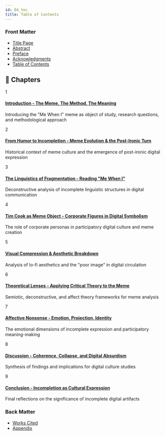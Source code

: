 ```yaml
---
id: 04_toc
title: Table of Contents
---
```

### Front Matter

- [Title Page](/me-when-i/docs/00_title-page)
- [Abstract](/me-when-i/docs/01_abstract)
- [Preface](/me-when-i/docs/02_preface)
- [Acknowledgments](/me-when-i/docs/03_acknowledgments)
- [Table of Contents](/me-when-i/docs/04_toc)

<div style={{maxWidth: '900px', margin: '0 auto'}}>

## 📖 Chapters

<div style={{marginBottom: '3rem'}}>

<div style={{
  background: 'var(--ifm-background-surface-color)',
  padding: '1.5rem',
  marginBottom: '1rem',
  borderRadius: '8px',
  border: '1px solid var(--ifm-color-emphasis-200)',
  boxShadow: '0 2px 8px rgba(0,0,0,0.1)',
  transition: 'all 0.2s ease'
}}>
  <div style={{display: 'flex', alignItems: 'flex-start', gap: '1rem'}}>
    <div style={{
      background: 'var(--ifm-color-primary)',
      color: 'white',
      width: '40px',
      height: '40px',
      borderRadius: '50%',
      display: 'flex',
      alignItems: 'center',
      justifyContent: 'center',
      fontWeight: 'bold',
      fontSize: '1.1rem',
      flexShrink: 0
    }}>1</div>
    <div style={{flex: 1}}>
      <h4 style={{margin: '0 0 0.5rem 0', fontSize: '1.1rem'}}>
        <a href="/me-when-i/docs/05_chapter1_intro" style={{textDecoration: 'none', color: 'inherit'}}>
          Introduction - The Meme, The Method, The Meaning
        </a>
      </h4>
      <p style={{margin: 0, fontSize: '0.95rem', color: 'var(--ifm-color-emphasis-700)', lineHeight: '1.5'}}>
        Introducing the "Me When I" meme as object of study, research questions, and methodological approach
      </p>
    </div>
  </div>
</div>

<div style={{
  background: 'var(--ifm-background-surface-color)',
  padding: '1.5rem',
  marginBottom: '1rem',
  borderRadius: '8px',
  border: '1px solid var(--ifm-color-emphasis-200)',
  boxShadow: '0 2px 8px rgba(0,0,0,0.1)',
  transition: 'all 0.2s ease'
}}>
  <div style={{display: 'flex', alignItems: 'flex-start', gap: '1rem'}}>
    <div style={{
      background: 'var(--ifm-color-primary)',
      color: 'white',
      width: '40px',
      height: '40px',
      borderRadius: '50%',
      display: 'flex',
      alignItems: 'center',
      justifyContent: 'center',
      fontWeight: 'bold',
      fontSize: '1.1rem',
      flexShrink: 0
    }}>2</div>
    <div style={{flex: 1}}>
      <h4 style={{margin: '0 0 0.5rem 0', fontSize: '1.1rem'}}>
        <a href="/me-when-i/docs/06_chapter2_meme_evolution" style={{textDecoration: 'none', color: 'inherit'}}>
          From Humor to Incompletion - Meme Evolution & the Post-Ironic Turn
        </a>
      </h4>
      <p style={{margin: 0, fontSize: '0.95rem', color: 'var(--ifm-color-emphasis-700)', lineHeight: '1.5'}}>
        Historical context of meme culture and the emergence of post-ironic digital expression
      </p>
    </div>
  </div>
</div>

<div style={{
  background: 'var(--ifm-background-surface-color)',
  padding: '1.5rem',
  marginBottom: '1rem',
  borderRadius: '8px',
  border: '1px solid var(--ifm-color-emphasis-200)',
  boxShadow: '0 2px 8px rgba(0,0,0,0.1)',
  transition: 'all 0.2s ease'
}}>
  <div style={{display: 'flex', alignItems: 'flex-start', gap: '1rem'}}>
    <div style={{
      background: 'var(--ifm-color-primary)',
      color: 'white',
      width: '40px',
      height: '40px',
      borderRadius: '50%',
      display: 'flex',
      alignItems: 'center',
      justifyContent: 'center',
      fontWeight: 'bold',
      fontSize: '1.1rem',
      flexShrink: 0
    }}>3</div>
    <div style={{flex: 1}}>
      <h4 style={{margin: '0 0 0.5rem 0', fontSize: '1.1rem'}}>
        <a href="/me-when-i/docs/07_chapter3_linguistic_fragmentation" style={{textDecoration: 'none', color: 'inherit'}}>
          The Linguistics of Fragmentation - Reading "Me When I"
        </a>
      </h4>
      <p style={{margin: 0, fontSize: '0.95rem', color: 'var(--ifm-color-emphasis-700)', lineHeight: '1.5'}}>
        Deconstructive analysis of incomplete linguistic structures in digital communication
      </p>
    </div>
  </div>
</div>

<div style={{
  background: 'var(--ifm-background-surface-color)',
  padding: '1.5rem',
  marginBottom: '1rem',
  borderRadius: '8px',
  border: '1px solid var(--ifm-color-emphasis-200)',
  boxShadow: '0 2px 8px rgba(0,0,0,0.1)',
  transition: 'all 0.2s ease'
}}>
  <div style={{display: 'flex', alignItems: 'flex-start', gap: '1rem'}}>
    <div style={{
      background: 'var(--ifm-color-primary)',
      color: 'white',
      width: '40px',
      height: '40px',
      borderRadius: '50%',
      display: 'flex',
      alignItems: 'center',
      justifyContent: 'center',
      fontWeight: 'bold',
      fontSize: '1.1rem',
      flexShrink: 0
    }}>4</div>
    <div style={{flex: 1}}>
      <h4 style={{margin: '0 0 0.5rem 0', fontSize: '1.1rem'}}>
        <a href="/me-when-i/docs/08_chapter4_tim_cook" style={{textDecoration: 'none', color: 'inherit'}}>
          Tim Cook as Meme Object - Corporate Figures in Digital Symbolism
        </a>
      </h4>
      <p style={{margin: 0, fontSize: '0.95rem', color: 'var(--ifm-color-emphasis-700)', lineHeight: '1.5'}}>
        The role of corporate personas in participatory digital culture and meme creation
      </p>
    </div>
  </div>
</div>

<div style={{
  background: 'var(--ifm-background-surface-color)',
  padding: '1.5rem',
  marginBottom: '1rem',
  borderRadius: '8px',
  border: '1px solid var(--ifm-color-emphasis-200)',
  boxShadow: '0 2px 8px rgba(0,0,0,0.1)',
  transition: 'all 0.2s ease'
}}>
  <div style={{display: 'flex', alignItems: 'flex-start', gap: '1rem'}}>
    <div style={{
      background: 'var(--ifm-color-primary)',
      color: 'white',
      width: '40px',
      height: '40px',
      borderRadius: '50%',
      display: 'flex',
      alignItems: 'center',
      justifyContent: 'center',
      fontWeight: 'bold',
      fontSize: '1.1rem',
      flexShrink: 0
    }}>5</div>
    <div style={{flex: 1}}>
      <h4 style={{margin: '0 0 0.5rem 0', fontSize: '1.1rem'}}>
        <a href="/me-when-i/docs/09_chapter5_visual_compression" style={{textDecoration: 'none', color: 'inherit'}}>
          Visual Compression & Aesthetic Breakdown
        </a>
      </h4>
      <p style={{margin: 0, fontSize: '0.95rem', color: 'var(--ifm-color-emphasis-700)', lineHeight: '1.5'}}>
        Analysis of lo-fi aesthetics and the "poor image" in digital circulation
      </p>
    </div>
  </div>
</div>

<div style={{
  background: 'var(--ifm-background-surface-color)',
  padding: '1.5rem',
  marginBottom: '1rem',
  borderRadius: '8px',
  border: '1px solid var(--ifm-color-emphasis-200)',
  boxShadow: '0 2px 8px rgba(0,0,0,0.1)',
  transition: 'all 0.2s ease'
}}>
  <div style={{display: 'flex', alignItems: 'flex-start', gap: '1rem'}}>
    <div style={{
      background: 'var(--ifm-color-primary)',
      color: 'white',
      width: '40px',
      height: '40px',
      borderRadius: '50%',
      display: 'flex',
      alignItems: 'center',
      justifyContent: 'center',
      fontWeight: 'bold',
      fontSize: '1.1rem',
      flexShrink: 0
    }}>6</div>
    <div style={{flex: 1}}>
      <h4 style={{margin: '0 0 0.5rem 0', fontSize: '1.1rem'}}>
        <a href="/me-when-i/docs/10_chapter6_theoretical_lenses" style={{textDecoration: 'none', color: 'inherit'}}>
          Theoretical Lenses - Applying Critical Theory to the Meme
        </a>
      </h4>
      <p style={{margin: 0, fontSize: '0.95rem', color: 'var(--ifm-color-emphasis-700)', lineHeight: '1.5'}}>
        Semiotic, deconstructive, and affect theory frameworks for meme analysis
      </p>
    </div>
  </div>
</div>

<div style={{
  background: 'var(--ifm-background-surface-color)',
  padding: '1.5rem',
  marginBottom: '1rem',
  borderRadius: '8px',
  border: '1px solid var(--ifm-color-emphasis-200)',
  boxShadow: '0 2px 8px rgba(0,0,0,0.1)',
  transition: 'all 0.2s ease'
}}>
  <div style={{display: 'flex', alignItems: 'flex-start', gap: '1rem'}}>
    <div style={{
      background: 'var(--ifm-color-primary)',
      color: 'white',
      width: '40px',
      height: '40px',
      borderRadius: '50%',
      display: 'flex',
      alignItems: 'center',
      justifyContent: 'center',
      fontWeight: 'bold',
      fontSize: '1.1rem',
      flexShrink: 0
    }}>7</div>
    <div style={{flex: 1}}>
      <h4 style={{margin: '0 0 0.5rem 0', fontSize: '1.1rem'}}>
        <a href="/me-when-i/docs/11_chapter7_affective_nonsense" style={{textDecoration: 'none', color: 'inherit'}}>
          Affective Nonsense - Emotion, Projection, Identity
        </a>
      </h4>
      <p style={{margin: 0, fontSize: '0.95rem', color: 'var(--ifm-color-emphasis-700)', lineHeight: '1.5'}}>
        The emotional dimensions of incomplete expression and participatory meaning-making
      </p>
    </div>
  </div>
</div>

<div style={{
  background: 'var(--ifm-background-surface-color)',
  padding: '1.5rem',
  marginBottom: '1rem',
  borderRadius: '8px',
  border: '1px solid var(--ifm-color-emphasis-200)',
  boxShadow: '0 2px 8px rgba(0,0,0,0.1)',
  transition: 'all 0.2s ease'
}}>
  <div style={{display: 'flex', alignItems: 'flex-start', gap: '1rem'}}>
    <div style={{
      background: 'var(--ifm-color-primary)',
      color: 'white',
      width: '40px',
      height: '40px',
      borderRadius: '50%',
      display: 'flex',
      alignItems: 'center',
      justifyContent: 'center',
      fontWeight: 'bold',
      fontSize: '1.1rem',
      flexShrink: 0
    }}>8</div>
    <div style={{flex: 1}}>
      <h4 style={{margin: '0 0 0.5rem 0', fontSize: '1.1rem'}}>
        <a href="/me-when-i/docs/12_chapter8_discussion" style={{textDecoration: 'none', color: 'inherit'}}>
          Discussion - Coherence, Collapse, and Digital Absurdism
        </a>
      </h4>
      <p style={{margin: 0, fontSize: '0.95rem', color: 'var(--ifm-color-emphasis-700)', lineHeight: '1.5'}}>
        Synthesis of findings and implications for digital culture studies
      </p>
    </div>
  </div>
</div>

<div style={{
  background: 'var(--ifm-background-surface-color)',
  padding: '1.5rem',
  marginBottom: '1rem',
  borderRadius: '8px',
  border: '1px solid var(--ifm-color-emphasis-200)',
  boxShadow: '0 2px 8px rgba(0,0,0,0.1)',
  transition: 'all 0.2s ease'
}}>
  <div style={{display: 'flex', alignItems: 'flex-start', gap: '1rem'}}>
    <div style={{
      background: 'var(--ifm-color-primary)',
      color: 'white',
      width: '40px',
      height: '40px',
      borderRadius: '50%',
      display: 'flex',
      alignItems: 'center',
      justifyContent: 'center',
      fontWeight: 'bold',
      fontSize: '1.1rem',
      flexShrink: 0
    }}>9</div>
    <div style={{flex: 1}}>
      <h4 style={{margin: '0 0 0.5rem 0', fontSize: '1.1rem'}}>
        <a href="/me-when-i/docs/13_chapter9_conclusion" style={{textDecoration: 'none', color: 'inherit'}}>
          Conclusion - Incompletion as Cultural Expression
        </a>
      </h4>
      <p style={{margin: 0, fontSize: '0.95rem', color: 'var(--ifm-color-emphasis-700)', lineHeight: '1.5'}}>
        Final reflections on the significance of incomplete digital artifacts
      </p>
    </div>
  </div>
</div>

</div>

</div>

### Back Matter

- [Works Cited](/me-when-i/docs/14_works_cited)
- [Appendix](/me-when-i/docs/15_appendix)
